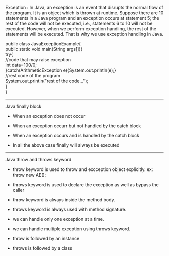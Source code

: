 
Exception : In Java, an exception is an event that disrupts the normal flow of the program. It is an object which is thrown at runtime.
Suppose there are 10 statements in a Java program and an exception occurs at statement 5; the rest of the code will not be executed, i.e., statements 6 to 10 will not be executed. However, when we perform exception handling, the rest of the statements will be executed. That is why we use exception handling in Java.


public class JavaExceptionExample{  
  public static void main(String args[]){  
   try{  
      //code that may raise exception  
      int data=100/0;  
   }catch(ArithmeticException e){System.out.println(e);}  
   //rest code of the program   
   System.out.println("rest of the code...");  
  }  
}  

--------------------------------------------------------------------------------------------------------------------------------------------------------------------
Java finally block

- When an exception does not occur
- When an exception occurr but not handled by the catch block
- When an exception occurs and is handled by the catch block  

- In all the above case finally will always be executed 


--------------------------------------------------------------------------------------------------------------------------------------------------------------------
Java throw and throws keyword
- throw keyword is used to throw and excception object explicitly. ex: throw new AE();
- throws keyword is used to declare the exception as well as bypass the caller 

- throw keyword is always inside the method body.
- throws keyword is always used with method signature.

- we can handle only one exception at a time.
- we can handle multiple exception using throws keyword.

- throw is followed by an instance
- throws is followed by a class



